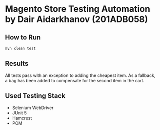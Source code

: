 # Magento Store Testing Automation by Dair Aidarkhanov (201ADB058)

## How to Run

```sh
mvn clean test
```

## Results

All tests pass with an exception to adding the cheapest item. As a fallback, a bag has been added to compensate for the second item in the cart.

## Used Testing Stack

- Selenium WebDriver
- JUnit 5
- Hamcrest
- POM